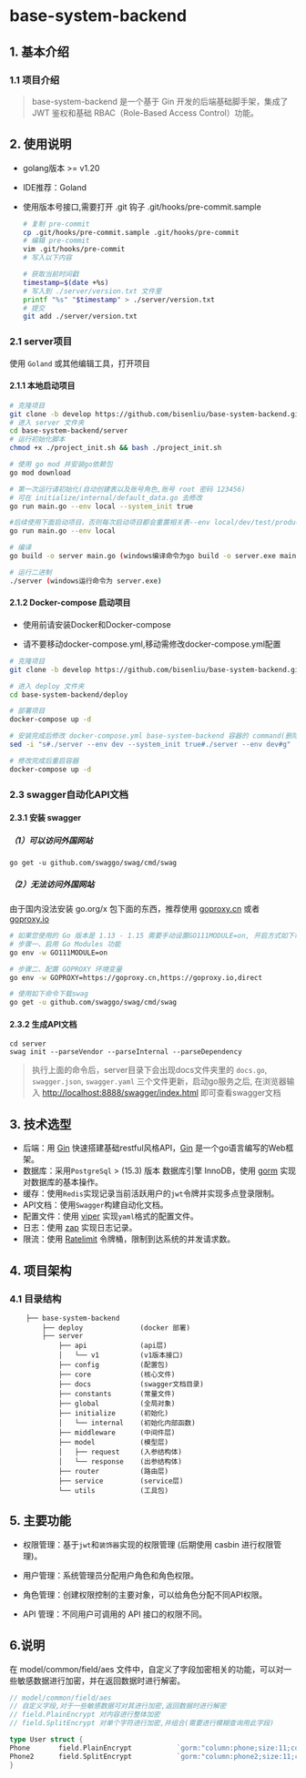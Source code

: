 # base-system-backend

## 1. 基本介绍

### 1.1 项目介绍

> base-system-backend 是一个基于 Gin 开发的后端基础脚手架，集成了 JWT 鉴权和基础 RBAC（Role-Based Access Control）功能。

## 2. 使用说明

- golang版本 >= v1.20
- IDE推荐：Goland
- 使用版本号接口,需要打开 .git 钩子 .git/hooks/pre-commit.sample

  ```bash
  # 复制 pre-commit
  cp .git/hooks/pre-commit.sample .git/hooks/pre-commit
  # 编辑 pre-commit
  vim .git/hooks/pre-commit
  # 写入以下内容
  ```

  ```bash
  # 获取当前时间戳
  timestamp=$(date +%s)
  # 写入到 ./server/version.txt 文件里
  printf "%s" "$timestamp" > ./server/version.txt
  # 提交
  git add ./server/version.txt
  ```

### 2.1 server项目

使用 `Goland` 或其他编辑工具，打开项目

#### 2.1.1 本地启动项目

```bash
# 克隆项目
git clone -b develop https://github.com/bisenliu/base-system-backend.git
# 进入 server 文件夹
cd base-system-backend/server
# 运行初始化脚本
chmod +x ./project_init.sh && bash ./project_init.sh

# 使用 go mod 并安装go依赖包
go mod download

# 第一次运行请初始化(自动创建表以及账号角色,账号 root 密码 123456)
# 可在 initialize/internal/default_data.go 去修改
go run main.go --env local --system_init true

#后续使用下面启动项目，否则每次启动项目都会重置相关表--env local/dev/test/product（缺省默认是local）
go run main.go --env local

# 编译 
go build -o server main.go (windows编译命令为go build -o server.exe main.go )

# 运行二进制
./server (windows运行命令为 server.exe)
```

#### 2.1.2 Docker-compose 启动项目

- 使用前请安装Docker和Docker-compose

- 请不要移动docker-compose.yml,移动需修改docker-compose.yml配置

```bash
# 克隆项目
git clone -b develop https://github.com/bisenliu/base-system-backend.git

# 进入 deploy 文件夹
cd base-system-backend/deploy

# 部署项目
docker-compose up -d

# 安装完成后修改 docker-compose.yml base-system-backend 容器的 command(删除---system_init true) 否则每次重启容器都会重置相关表
sed -i "s#./server --env dev --system_init true#./server --env dev#g" ./docker-compose.yml

# 修改完成后重启容器
docker-compose up -d
```

### 2.3 swagger自动化API文档

#### 2.3.1 安装 swagger

##### （1）可以访问外国网站

````
go get -u github.com/swaggo/swag/cmd/swag
````

##### （2）无法访问外国网站

由于国内没法安装 go.org/x 包下面的东西，推荐使用 [goproxy.cn](https://goproxy.cn)
或者 [goproxy.io](https://goproxy.io/zh/)

```bash
# 如果您使用的 Go 版本是 1.13 - 1.15 需要手动设置GO111MODULE=on, 开启方式如下命令, 如果你的 Go 版本 是 1.16 ~ 最新版 可以忽略以下步骤一
# 步骤一、启用 Go Modules 功能
go env -w GO111MODULE=on 

# 步骤二、配置 GOPROXY 环境变量
go env -w GOPROXY=https://goproxy.cn,https://goproxy.io,direct

# 使用如下命令下载swag
go get -u github.com/swaggo/swag/cmd/swag
```

#### 2.3.2 生成API文档

```` shell
cd server
swag init --parseVendor --parseInternal --parseDependency
````

> 执行上面的命令后，server目录下会出现docs文件夹里的 `docs.go`, `swagger.json`, `swagger.yaml` 三个文件更新，启动go服务之后,
> 在浏览器输入 [http://localhost:8888/swagger/index.html](http://localhost:8888/swagger/index.html) 即可查看swagger文档

## 3. 技术选型

- 后端：用 [Gin](https://gin-gonic.com/) 快速搭建基础restful风格API，[Gin](https://gin-gonic.com/) 是一个go语言编写的Web框架。
- 数据库：采用`PostgreSql` > (15.3) 版本 数据库引擎 InnoDB，使用 [gorm](http://gorm.cn) 实现对数据库的基本操作。
- 缓存：使用`Redis`实现记录当前活跃用户的`jwt`令牌并实现多点登录限制。
- API文档：使用`Swagger`构建自动化文档。
- 配置文件：使用 [viper](https://github.com/spf13/viper) 实现`yaml`格式的配置文件。
- 日志：使用 [zap](https://github.com/uber-go/zap) 实现日志记录。
- 限流：使用 [Ratelimit](https://github.com/juju/ratelimit) 令牌桶，限制到达系统的并发请求数。

## 4. 项目架构

### 4.1 目录结构

```
    ├── base-system-backend
        ├── deploy              (docker 部署)
        ├── server
            ├── api             (api层)
            │   └── v1          (v1版本接口)
            ├── config          (配置包)
            ├── core            (核心文件)
            ├── docs            (swagger文档目录)
            ├── constants       (常量文件)
            ├── global          (全局对象)                    
            ├── initialize      (初始化)                        
            │   └── internal    (初始化内部函数)                            
            ├── middleware      (中间件层)                        
            ├── model           (模型层)                    
            │   ├── request     (入参结构体)                        
            │   └── response    (出参结构体)                                                      
            ├── router          (路由层)              
            ├── service         (service层)                               
            └── utils           (工具包)                                     
```

## 5. 主要功能

- 权限管理：基于`jwt`和`装饰器`实现的权限管理 (后期使用 casbin 进行权限管理)。

- 用户管理：系统管理员分配用户角色和角色权限。

- 角色管理：创建权限控制的主要对象，可以给角色分配不同API权限。

- API 管理：不同用户可调用的 API 接口的权限不同。

## 6.说明

在 model/common/field/aes 文件中，自定义了字段加密相关的功能，可以对一些敏感数据进行加密，并在返回数据时进行解密。

```go
// model/common/field/aes
// 自定义字段,对于一些敏感数据可对其进行加密,返回数据时进行解密
// field.PlainEncrypt 对内容进行整体加密
// field.SplitEncrypt 对单个字符进行加密,并组合(需要进行模糊查询用此字段)

type User struct {
Phone       field.PlainEncrypt           `gorm:"column:phone;size:11;comment:手机号"`
Phone2      field.SplitEncrypt           `gorm:"column:phone2;size:11;comment:手机号2"`
}

```
